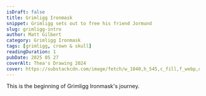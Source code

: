 ```yaml
---
isDraft: false
title: Grimligg Ironmask
snippet: Grimligg sets out to free his friend Jormund
slug: grimligg-intro
author: Matt Gilbert 
category: Grimligg Ironmask
tags: [grimligg, crown & skull]
readingDuration: 1
pubDate: 2025 05 27
coverAlt: Thea's Drawing 2024
cover: https://substackcdn.com/image/fetch/w_1040,h_545,c_fill,f_webp,q_auto:good,fl_progressive:steep,g_auto/https%3A%2F%2Fsubstack-post-media.s3.amazonaws.com%2Fpublic%2Fimages%2F262db643-d3ed-4d23-956f-f43a3b254b20_1920x2560.jpeg
---
```


This is the beginning of Grimligg Ironmask's journey.